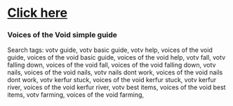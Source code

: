# [Click here](https://static2949.github.io/votv-help/)


### Voices of the Void simple guide
Search tags:
votv guide, votv basic guide, votv help, voices of the void guide, voices of the void basic guide, voices of the void help,
votv fall, votv falling down, voices of the void fall, voices of the void falling down,
votv nails, voices of the void nails, votv nails dont work, voices of the void nails dont work,
votv kerfur stuck, voices of the void kerfur stuck, votv kerfur river, voices of the void kerfur river,
votv best items, voices of the void best items,
votv farming, voices of the void farming,
